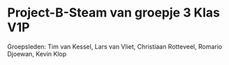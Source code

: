 # Project-B-Steam van groepje 3 Klas V1P

Groepsleden: Tim van Kessel, Lars van Vliet, Christiaan Rotteveel, Romario Djoewan, Kevin Klop
